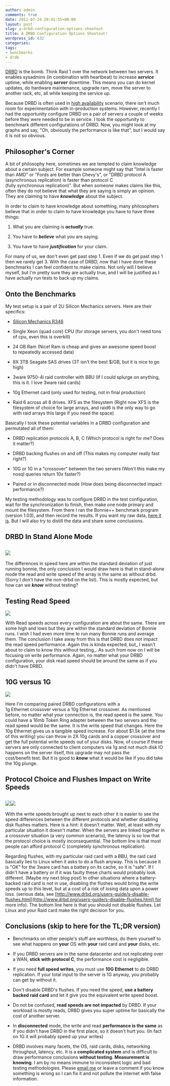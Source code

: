 ```yaml
---
author: admin
comments: true
date: 2011-07-24 20:41:55+00:00
layout: post
slug: a-drbd-configuration-options-shootout
title: A DRBD Configuration Options Shootout!
wordpress_id: 632
categories:
tags:
- benchmarks
- drdb
---
```


[DRBD](http://www.drbd.org/) is the bomb. Think Raid 1 over the network between two servers. It enables sysadmins (in combination with heartbeat) to increase _**service**_ uptime, while enabling **_server_** downtime. This means you can do kernel updates, do hardware maintenance, upgrade ram, move the server to another rack, etc, all while keeping the service up.

Because DRBD is often used in [high availability](http://en.wikipedia.org/wiki/High_availability) scenario, there isn't much room for experimentation with in-production systems. However, recently I had the opportunity configure DRBD on a pair of servers a couple of weeks before they were needed to be in service. I took the opportunity to benchmark different configurations of DRBD. Now, you might look at my graphs and say, "Oh, obviously the performance is like that", but I would say it is not so obvious.


## Philosopher's Corner


A bit of philosophy here, sometimes we are tempted to claim knowledge about a certain subject. For example someone might say that "Intel is faster than AMD" or "Fords are better than Chevy's", or "DRBD protocol A (asynchronous replication) is faster than protocol C (fully synchronous replication)". But when someone makes claims like this, often they do not believe that what they are saying is simply an opinion. They are claiming to have **_knowledge_** about the subject.

In order to claim to have knowledge about something, many philosophers believe that in order to claim to have knowledge you have to have three things:



	
  1. What you are claiming is **_actually_** true.

	
  2. You have to **_believe_** what you are saying.

	
  3. You have to have _**justification**_ for your claim.


For many of us, we don't even get past step 1. Even if we do get past step 1 then we rarely get 3. With the case of DRBD, now that I have done these benchmarks I can feel confident to make claims. Not only will I believe myself, but I'm pretty sure they are actually true, and I will be justified as I have actually run tests to back up my claims.


## Onto the Benchmarks


My test setup is a pair of 2U Silicon Mechanics servers. Here are their specifics:



	
  * [Silicon Mechanics R346](http://www.siliconmechanics.com/i28696/dual-xeon-server.php)

	
  * Single Xeon (quad core) CPU (for storage servers, you don't need tons of cpu, even this is overkill)

	
  * 24 GB Ram (Nice! Ram is cheap and gives an awesome speed boost to repeatedly accessed data)

	
  * 8X 3TB Seagate SAS drives (3T isn't the best $/GB, but it is nice to go high)

	
  * 3ware 9750-4i raid controller with BBU (If I could splurge on anything, this is it. I love 3ware raid cards)

	
  * 10g Ethernet card (only used for testing, not in final production)

	
  * Raid 6 across all 8 drives. XFS as the filesystem (Right now XFS is the filesystem of choice for large arrays, and raid6 is the only way to go with raid arrays this large if you need the space)


Basically I took these potential variables in a DRBD configuration and permutated all of them:






	
  * DRBD replication protocols A, B, C (Which protocol is right for me? Does it matter?)

	
  * DRBD backing flushes on and off (This makes my computer really fast right?)

	
  * 10G or 1G in a "crossover" between the two servers (Won't this make my nosql queries return 10x faster?)

	
  * Paired or in disconnected mode (How does being disconnected impact performance?)




My testing methodology was to configure DRBD in the test configuration, wait for the synchronization to finish, then make one node primary and mount the filesystem. From there I ran the Bonnie++ benchmark program (version 1.03), and then record the results. If you want my raw data, [here it is](/uploads/drbd-shootout-bonnie.csv). But I will also try to distill the data and share some conclusions.




## DRBD In Stand Alone Mode




## [![](/uploads/drbd-stand-alone.png)](/uploads/drbd-stand-alone.png)


The differences in speed here are within the standard deviation of just running bonnie, the only conclusion I would draw here is that in stand-alone mode the read and write speed of the array is the same as without drbd. (Sorry I don't have the non-drbd on the list). This is mostly expected, but how can we **_know_** without testing?


## Testing Read Speed


[![](/uploads/drbd-read-speeds1.png)](/uploads/drbd-read-speeds1.png)

With Read speeds across every configuration are about the same. There are some high and lows but they are within the standard deviation of Bonnie runs. I wish I had even more time to run many Bonnie runs and average them. The conclusion I take away from this is that DRBD does not impact the read speed performance. Again this is kinda expected, but_ I wasn't about to claim to know this without testing_. As such from now on I will be focusing on write performance. Again, no matter what your DRBD configuration, your disk read speed should be around the same as if you didn't have DRBD.


## 10G versus 1G


[![](/uploads/drbd-write-speed.png)](/uploads/drbd-write-speed.png)

Here I'm comparing paired DRBD configurations with a 1g Ethernet crossover versus a 10g Ethernet crossover. As mentioned before, no matter what your connection is, the read speed is the same. You could have a 16mb Token Ring adapter between the two servers and the read speed would be the same. It is the write speed that changes. Here the 10g Ethernet gives us a tangible speed increase. For about $1.5k (at the time of this writing) you can throw in 2X 10g cards and a copper crossover and get the full potential write speeds out of your disks. Now, of course if these servers are only connected to client computers via 1g and not much disk IO happens on the server itself, this upgrade may not pass the cost/benefit test. But it is good to **_know_** what it would be like if you did take the 10g plunge.


## Protocol Choice and Flushes Impact on Write Speeds




## [![](/uploads/drbd-1g-writes.png)](/uploads/drbd-1g-writes.png)[![](/uploads/drbd-10g-writes.png)](/uploads/drbd-10g-writes.png)


With the write speeds brought up next to each other it is easier to see the speed differences between the different protocols and whether disabling disk flushes matters. Here is a hint: it doesn't matter. Well, at least with my particular situation it doesn't matter. When the servers are linked together in a crossover situation (a very common scenario), the latency is so low that the protocol choice is mostly inconsequential. The bottom line is that most people can afford protocol C (completely synchronous replication).

Regarding flushes, with my particular raid card with a BBU, the raid card basically lies to Linux when it asks to do a flush anyway. This is because it is "OK" for the 3ware card has a battery on its cache, so it is "safe". If I didn't have a battery or if it was faulty these charts would probably look different. (Maybe my next blog post) In other situations where a battery-backed raid card is not in use, disabling the flushes would bring the write speeds up to this level, but at a cost of a risk of losing data upon a power loss. (serious data, see [http://www.drbd.org/users-guide/s-disable-flushes.html](http://www.drbd.org/users-guide/s-disable-flushes.html) for more info). The bottom line here is that you should not disable flushes. Let Linux and your Raid card make the right decision for you.


## Conclusions (skip to here for the TL;DR version)





	
  * Benchmarks on other people's stuff are worthless, do them yourself to see what happens on **your** OS with **your** raid card and **your** disks, etc.

	
  * If you DRBD servers are in the same datacenter and not replicating over a WAN, **stick with protocol C**, the performance cost is negligible.

	
  * If you need **full speed writes**, you must use **10G Ethernet** to do DRBD replication. If your total input to the server is 1G anyway, you probably can get by without it.

	
  * Don't disable DRBD's flushes. If you need the speed, **use a battery backed raid card** and let it give you the equivalent write speed boost.

	
  * Do not be confused, **read speeds are not impacted** by DRBD. If your workload is mostly reads, DRBD gives you super uptime for basically the cost of another server.

	
  * In **disconnected** mode, the write and read **performance is the same** as if you didn't have DRBD in the first place, so it doesn't hurt you. (In fact on 1G it will probably speed up your writes)

	
  * DRBD involves many facets, the OS, raid cards, disks, networking throughput, latency, etc. It is a **complicated system** and is difficult to draw performance conclusions **without testing**. **Measurement is knowing**. I am by no means immune to inconsistent logic and bad testing methodologies. Please [email me](mailto:kyle@xkyle.com) or leave a comment if you know something is wrong so I can fix it and not pollute the internet with false information.



